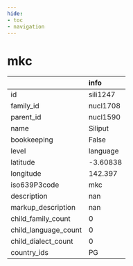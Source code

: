```yaml
---
hide:
- toc
- navigation
---
```

# mkc
|                      | info     |
|:---------------------|:---------|
| id                   | sili1247 |
| family_id            | nucl1708 |
| parent_id            | nucl1590 |
| name                 | Siliput  |
| bookkeeping          | False    |
| level                | language |
| latitude             | -3.60838 |
| longitude            | 142.397  |
| iso639P3code         | mkc      |
| description          | nan      |
| markup_description   | nan      |
| child_family_count   | 0        |
| child_language_count | 0        |
| child_dialect_count  | 0        |
| country_ids          | PG       |